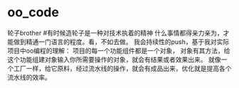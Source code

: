 # oo_code
轮子brother
#有时候造轮子是一种对技术执着的精神
什么事情都得亲力亲为，才能做到精通一门语言的程度。看，不如去做。
我会持续性的push，基于我对实际项目中oo编程的理解：
项目的每一个功能组件都是一个对象，
对象有其方法，给这个功能组建对象输入你所需要操作的对象，就会有结果或者效果出来。
就像一个工厂一样，给它原料，经过流水线的操作，就会有成品出来，优化就是提高各个流水线的效率。
